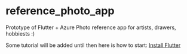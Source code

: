 # reference_photo_app

Prototype of Flutter + Azure Photo reference app for artists, drawers, hobbiests :)

Some tutorial will be added until then here is how to start:
[Install Flutter](https://flutter.dev/get-started/)
